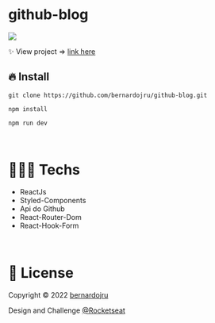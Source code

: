 # github-blog
<img
  src="https://user-images.githubusercontent.com/93547947/202399406-1fa1548c-d754-43aa-88ba-0ea5cb634b63.png"
/>

<p>✨ View project  => <a href='https://github-blog-navy.vercel.app/'>link  here</a> </p>

<h2>🔥 Install</h2>
<pre>
<code>git clone https://github.com/bernardojru/github-blog.git</code>
</pre>
<pre>
<code>npm install</code>
</pre>
<pre>
<code>npm run dev</code>
</pre>

<br />
<h1>👨🏾‍💻 Techs</h1>
<ul>
<li>ReactJs</li>
<li>Styled-Components</li>
<li>Api do Github</li>
<li>React-Router-Dom</li>
<li>React-Hook-Form</li>
</ul>
<br />

<h1>📝 License</h1>
<p>
Copyright © 2022 <a href='https://github.com/bernardojru'>bernardojru</a>
<p>Design and Challenge <a href='https://github.com/Rocketseat'>@Rocketseat</a> </p>
</p>
